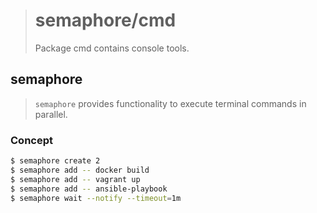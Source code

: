 > # semaphore/cmd
>
> Package cmd contains console tools.

## semaphore

> `semaphore` provides functionality to execute terminal commands in parallel.

### Concept

```bash
$ semaphore create 2
$ semaphore add -- docker build
$ semaphore add -- vagrant up
$ semaphore add -- ansible-playbook
$ semaphore wait --notify --timeout=1m
```

